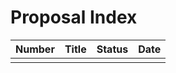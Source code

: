 # Proposal Index

| Number | Title | Status | Date |
|--------|-------|--------|------|
|        |       |        |      |